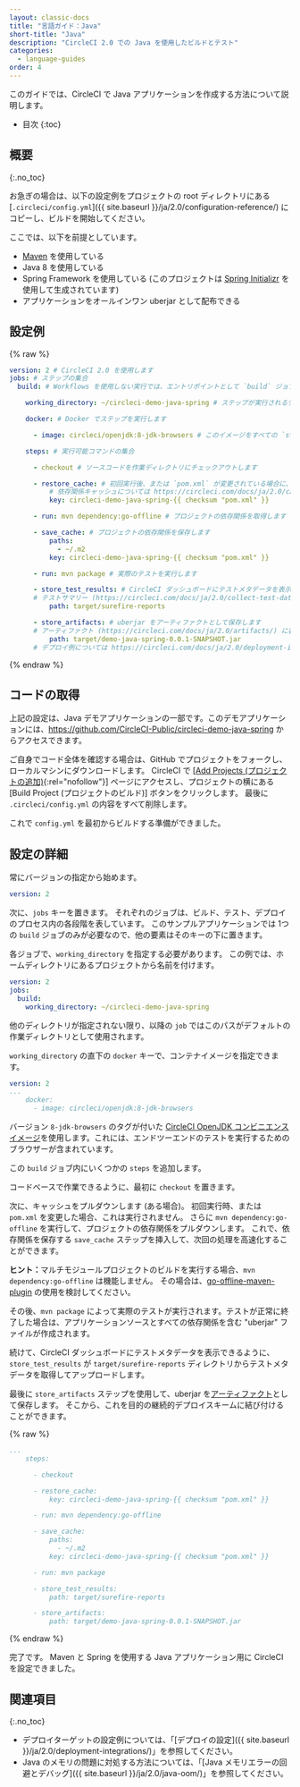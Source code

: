```yaml
---
layout: classic-docs
title: "言語ガイド：Java"
short-title: "Java"
description: "CircleCI 2.0 での Java を使用したビルドとテスト"
categories:
  - language-guides
order: 4
---
```


このガイドでは、CircleCI で Java アプリケーションを作成する方法について説明します。

- 目次
{:toc}

## 概要

{:.no_toc}

お急ぎの場合は、以下の設定例をプロジェクトの root ディレクトリにある [`.circleci/config.yml`]({{ site.baseurl }}/ja/2.0/configuration-reference/) にコピーし、ビルドを開始してください。

ここでは、以下を前提としています。

- <a href="https://maven.apache.org/">Maven</a> を使用している
- Java 8 を使用している
- Spring Framework を使用している (このプロジェクトは [Spring Initializr](https://start.spring.io/) を使用して生成されています)
- アプリケーションをオールインワン uberjar として配布できる

## 設定例

{% raw %}

```yaml
version: 2 # CircleCI 2.0 を使用します
jobs: # ステップの集合
  build: # Workflows を使用しない実行では、エントリポイントとして `build` ジョブが必要

    working_directory: ~/circleci-demo-java-spring # ステップが実行されるディレクトリ

    docker: # Docker でステップを実行します

      - image: circleci/openjdk:8-jdk-browsers # このイメージをすべての `steps` が実行されるプライマリコンテナとして使用します

    steps: # 実行可能コマンドの集合

      - checkout # ソースコードを作業ディレクトリにチェックアウトします

      - restore_cache: # 初回実行後、または `pom.xml` が変更されている場合に、保存されているキャッシュを復元します
          # 依存関係キャッシュについては https://circleci.com/docs/ja/2.0/caching/ をお読みください
          key: circleci-demo-java-spring-{{ checksum "pom.xml" }}

      - run: mvn dependency:go-offline # プロジェクトの依存関係を取得します

      - save_cache: # プロジェクトの依存関係を保存します
          paths:
            - ~/.m2
          key: circleci-demo-java-spring-{{ checksum "pom.xml" }}

      - run: mvn package # 実際のテストを実行します

      - store_test_results: # CircleCI ダッシュボードにテストメタデータを表示できるように、`target/surefire-reports` ディレクトリからアップロードします
      # テストサマリー (https://circleci.com/docs/ja/2.0/collect-test-data/) に表示するテスト結果をアップロードします
          path: target/surefire-reports

      - store_artifacts: # uberjar をアーティファクトとして保存します
      # アーティファクト (https://circleci.com/docs/ja/2.0/artifacts/) に表示するテストサマリーをアップロードします
          path: target/demo-java-spring-0.0.1-SNAPSHOT.jar
      # デプロイ例については https://circleci.com/docs/ja/2.0/deployment-integrations/ を参照してください
```

{% endraw %}

## コードの取得

上記の設定は、Java デモアプリケーションの一部です。このデモアプリケーションには、<https://github.com/CircleCI-Public/circleci-demo-java-spring> からアクセスできます。

ご自身でコード全体を確認する場合は、GitHub でプロジェクトをフォークし、ローカルマシンにダウンロードします。 CircleCI で [[Add Projects (プロジェクトの追加)](https://circleci.com/add-projects){:rel="nofollow"}] ページにアクセスし、プロジェクトの横にある [Build Project (プロジェクトのビルド)] ボタンをクリックします。 最後に `.circleci/config.yml` の内容をすべて削除します。

これで `config.yml` を最初からビルドする準備ができました。

## 設定の詳細

常にバージョンの指定から始めます。

```yaml
version: 2
```

次に、`jobs` キーを置きます。 それぞれのジョブは、ビルド、テスト、デプロイのプロセス内の各段階を表しています。 このサンプルアプリケーションでは 1つの `build` ジョブのみが必要なので、他の要素はそのキーの下に置きます。

各ジョブで、`working_directory` を指定する必要があります。 この例では、ホームディレクトリにあるプロジェクトから名前を付けます。

```yaml
version: 2
jobs:
  build:
    working_directory: ~/circleci-demo-java-spring
```

他のディレクトリが指定されない限り、以降の `job` ではこのパスがデフォルトの作業ディレクトリとして使用されます。

`working_directory` の直下の `docker` キーで、コンテナイメージを指定できます。

```yaml
version: 2
...
    docker:
      - image: circleci/openjdk:8-jdk-browsers
```

バージョン `8-jdk-browsers` のタグが付いた [CircleCI OpenJDK コンビニエンスイメージ](https://hub.docker.com/r/circleci/openjdk/)を使用します。これには、エンドツーエンドのテストを実行するためのブラウザーが含まれています。

この `build` ジョブ内にいくつかの `steps` を追加します。

コードベースで作業できるように、最初に `checkout` を置きます。

次に、キャッシュをプルダウンします (ある場合)。 初回実行時、または `pom.xml` を変更した場合、これは実行されません。 さらに `mvn dependency:go-offline` を実行して、プロジェクトの依存関係をプルダウンします。 これで、依存関係を保存する `save_cache` ステップを挿入して、次回の処理を高速化することができます。

<div class="alert alert-info" role="alert">
  <strong>ヒント：</strong>マルチモジュールプロジェクトのビルドを実行する場合、<code class="highlighter-rouge">mvn dependency:go-offline</code> は機能しません。 その場合は、<a href="https://github.com/qaware/go-offline-maven-plugin">go-offline-maven-plugin</a> の使用を検討してください。
</div>

その後、`mvn package` によって実際のテストが実行されます。テストが正常に終了した場合は、アプリケーションソースとすべての依存関係を含む "uberjar" ファイルが作成されます。

続けて、CircleCI ダッシュボードにテストメタデータを表示できるように、`store_test_results` が `target/surefire-reports` ディレクトリからテストメタデータを取得してアップロードします。

最後に `store_artifacts` ステップを使用して、uberjar を[アーティファクト](https://circleci.com/docs/ja/2.0/artifacts/)として保存します。 そこから、これを目的の継続的デプロイスキームに結び付けることができます。

{% raw %}

```yaml
...
    steps:

      - checkout

      - restore_cache:
          key: circleci-demo-java-spring-{{ checksum "pom.xml" }}

      - run: mvn dependency:go-offline

      - save_cache:
          paths:
            - ~/.m2
          key: circleci-demo-java-spring-{{ checksum "pom.xml" }}

      - run: mvn package

      - store_test_results:
          path: target/surefire-reports

      - store_artifacts:
          path: target/demo-java-spring-0.0.1-SNAPSHOT.jar
```

{% endraw %}

完了です。 Maven と Spring を使用する Java アプリケーション用に CircleCI を設定できました。

## 関連項目

{:.no_toc}

- デプロイターゲットの設定例については、「[デプロイの設定]({{ site.baseurl }}/ja/2.0/deployment-integrations/)」を参照してください。
- Java のメモリの問題に対処する方法については、「[Java メモリエラーの回避とデバッグ]({{ site.baseurl }}/ja/2.0/java-oom/)」を参照してください。
